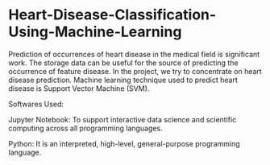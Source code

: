# Heart-Disease-Classification-Using-Machine-Learning
Prediction of occurrences of heart disease in the medical field is significant work. The storage data can be useful for the source of predicting the occurrence of feature disease.
In the project, we try to concentrate on heart disease prediction. Machine learning technique used to predict heart disease is Support Vector Machine (SVM).

Softwares Used:

Jupyter Notebook: To support interactive data science and scientific computing across all programming languages. 

Python: It is an interpreted, high-level, general-purpose programming language.
